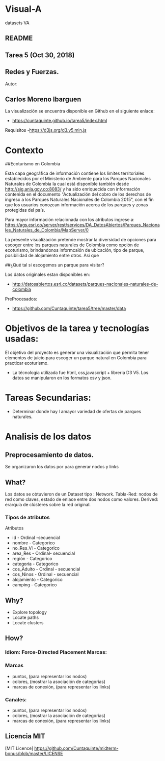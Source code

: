 # Visual-A
datasets VA
## README

## Tarea 5 (Oct 30, 2018)
## Redes y Fuerzas.
Autor: 
## Carlos Moreno Ibarguen  

La visualización se encuentra disponible en Github en el siguiente enlace:

- https://cuntaquinte.github.io/tarea5/index.html

Requisitos
-https://d3js.org/d3.v5.min.js


# Contexto
##Ecoturismo en Colombia

Esta capa geográfica de información contiene los límites territoriales establecidos por el Ministerio de Ambiente para los Parques Nacionales Naturales de Colombia la cual está disponible también desde http://sig.anla.gov.co:8083/ y ha sido enriquecida con información contenida en el documento "Actualización del cobro de los derechos de ingreso a los Parques Naturales Nacionales de Colombia 2015", con el fin que los usuarios conozcan información acerca de los parques y zonas protegidas del país. 

Para mayor información relacionada con los atributos ingrese a:
https://ags.esri.co/server/rest/services/DA_DatosAbiertos/Parques_Nacionales_Naturales_de_Colombia/MapServer/0


La presente visualización pretende mostrar la diversidad de opciones para escoger entre los parques naturales de Colombia como opción de ecoturismo, brindandonos informcaión de ubicación, tipo de parque, posibilidad de alojamiento entre otros.
Asi que

##¿Qué tal si escogemos un parque para visitar?




Los datos originales estan disponibles en:

-  http://datosabiertos.esri.co/datasets/parques-nacionales-naturales-de-colombia

PreProcesados:  
- https://github.com/Cuntaquinte/tarea5/tree/master/data

# Objetivos de la tarea y tecnologías usadas:
El objetivo del proyecto es generar una visualización  que permita tener elementos de juicio para escoger un parque natural en Colombia para practicar ecoturismo.

- La técnologia utilizada fue html, css,javascript + libreria D3 V5. Los datos se manipularon en los formatos csv y json.


# Tareas Secundarias:
- Determinar donde hay l amayor variedad de ofertas de parques naturales.


# Analisis de los datos
## Preprocesamiento de datos. 
Se organizaron los datos por para generar nodos y links

## What?
Los datos se obtuvieron de un Dataset tipo : Network. Tabla-Red: nodos de red como claves, estado de enlace entre dos nodos como valores. Derived: erarquía de clústeres sobre la red original.
### Tipos de atributos

Atributos

- id	- Ordinal -secuencial
- nombre	- Categorico
- no_Res_Vi	- Categorico
- area_Res	- Ordinal- secuencial
- región	- Categorico
- categoría	- Categorico
- cos_Adulto	- Ordinal - secuencial
- cos_Ninos	- Ordinal - secuencial
- alojamiento	- Categorico
- camping	- Categorico


## Why?
- Explore topology
- Locate paths
- Locate clusters

## How?

### Idiom: Force-Directed Placement Marcas:

### Marcas 
- puntos, (para representar los nodos)
- colores, (mostrar la asociación de categorías)
- marcas de conexión, (para representar los links)
### Canales:
- puntos, (para representar los nodos)
- colores, (mostrar la asociación de categorías)
 - marcas de conexión, (para representar los links)


## Licencia MIT
[MIT Licence] https://github.com/Cuntaquinte/midterm-bonus/blob/master/LICENSE

